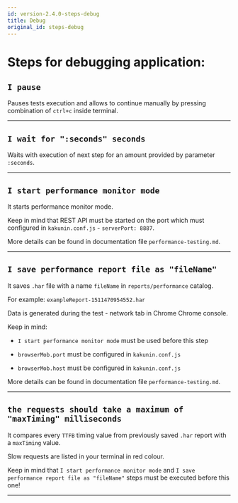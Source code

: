 ```yaml
---
id: version-2.4.0-steps-debug
title: Debug
original_id: steps-debug
---
```


# Steps for debugging application:

## `I pause`

Pauses tests execution and allows to continue manually by pressing combination of `ctrl+c` inside terminal.

---

## `I wait for ":seconds" seconds`

Waits with execution of next step for an amount provided by parameter `:seconds`.

---

## `I start performance monitor mode`

It starts performance monitor mode.

Keep in mind that REST API must be started on the port which must configured in `kakunin.conf.js` - `serverPort: 8887`.

More details can be found in documentation file `performance-testing.md`.

---

## `I save performance report file as "fileName"`

It saves `.har` file with a name `fileName` in `reports/performance` catalog.

For example: `exampleReport-1511470954552.har`

Data is generated during the test - network tab in Chrome Chrome console.

Keep in mind:

* `I start performance monitor mode` must be used before this step

* `browserMob.port` must be configured in `kakunin.conf.js`

* `browserMob.host` must be configured in `kakunin.conf.js`

More details can be found in documentation file `performance-testing.md`.

---

## `the requests should take a maximum of "maxTiming" milliseconds`

It compares every `TTFB` timing value from previously saved `.har` report with a `maxTiming` value.

Slow requests are listed in your terminal in red colour.

Keep in mind that `I start performance monitor mode` and `I save performance report file as "fileName"` steps must be executed before this one!

---
